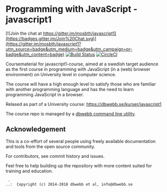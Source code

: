 Programming with JavaScript - javascript1
===================

[![Join the chat at https://gitter.im/mosbth/javascript1](https://badges.gitter.im/Join%20Chat.svg)](https://gitter.im/mosbth/javascript1?utm_source=badge&utm_medium=badge&utm_campaign=pr-badge&utm_content=badge)
[![Build Status](https://travis-ci.org/dbwebb-se/javascript1.svg?branch=master)](https://travis-ci.org/dbwebb-se/javascript1)
[![CircleCI](https://circleci.com/gh/dbwebb-se/javascript1.svg?style=svg)](https://circleci.com/gh/dbwebb-se/javascript1)


Coursematerial for javascript1-course, aimed at a swedish target audience as the first course in programming with JavaScript (in a (web) browser environment) on University level in computer science. 

The course will have a high enough level to satisfy those who are familiar with another programming language and has the need to learn programming JavaScript in a browser.

Relased as part of a University course: https://dbwebb.se/kurser/javascript1

The course repo is managed by a [dbwebb command line utility](https://dbwebb.se/dbwebb-cli).



Acknowledgement
-------------------

This is a co-effort of several people using freely available documentation and tools from the open source community.

For contributors, see commit history and issues.

Feel free to help building up the repository with more content suited for training and education.




```
 .
..:  Copyright (c) 2014-2018 dbwebb et al, info@dbwebb.se
```
